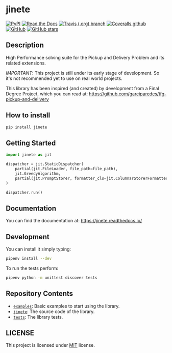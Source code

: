 # jinete

[![PyPI](https://img.shields.io/pypi/v/jinete.svg)](https://pypi.org/project/jinete)
[![Read the Docs](https://img.shields.io/readthedocs/jinete.svg)](https://jinete.readthedocs.io/)
[![Travis (.org) branch](https://img.shields.io/travis/garciparedes/jinete/master.svg)](https://travis-ci.org/garciparedes/jinete/branches)
[![Coveralls github](https://img.shields.io/coveralls/github/garciparedes/jinete.svg)](https://coveralls.io/github/garciparedes/jinete)
[![GitHub](https://img.shields.io/github/license/garciparedes/jinete.svg)](https://github.com/garciparedes/jinete/blob/master/LICENSE)
[![GitHub stars](https://img.shields.io/github/stars/garciparedes/jinete.svg)](https://github.com/garciparedes/jinete)

## Description 

High Performance solving suite for the Pickup and Delivery Problem and its related extensions. 

*IMPORTANT*: This project is still under its early stage of development. So it's not recommended yet to use on real world projects. 

This library has been inspired (and created) by development from a Final Degree Project, which you can read at: https://github.com/garciparedes/tfg-pickup-and-delivery


## How to install

```bash
pip install jinete
```

## Getting Started

```python
import jinete as jit

dispatcher = jit.StaticDispatcher(
    partial(jit.FileLoader, file_path=file_path),
    jit.GreedyAlgorithm,
    partial(jit.PromptStorer, formatter_cls=jit.ColumnarStorerFormatter),
)

dispatcher.run()
```

## Documentation
You can find the documentation at: https://jinete.readthedocs.io/


## Development

You can install it simply typing:

```bash
pipenv install --dev
```

To run the tests perform:

```bash
pipenv python -m unittest discover tests
```

## Repository Contents

* [`examples`](examples/): Basic examples to start using the library.
* [`jinete`](jinete/): The source code of the library.
* [`tests`](tests/): The library tests.

## LICENSE
This project is licensed under [MIT](LICENSE) license.
